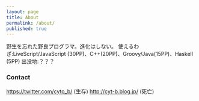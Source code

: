 ```yaml
---
layout: page
title: About
permalink: /about/
published: true
---
```



野生を忘れた野良プログラマ。進化はしない。
使えるわざ:LiveScript/JavaScript (30PP)、C++(20PP)、Groovy/Java(15PP)、Haskell (5PP)
出没地:？？？

### Contact
https://twitter.com/cyto_b/ (生存)
http://cyt-b.blog.jp/ (死亡)
